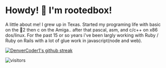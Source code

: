 # Howdy! 🤠 I'm rootedbox!

A little about me! I grew up in Texas. Started my programing life with basic on the 🍎2 then c on the Amiga.. after that pascal, asm, and c/c++ on x86 dos/linux. For the past 15 or so years i've been largly working with Ruby / Ruby on Rails with a lot of glue work in javascript(node and web).

[![DenverCoder1's github streak](https://github-readme-streak-stats.herokuapp.com/?user=rootedbox&theme=blue-green)](https://github.com/DenverCoder1/github-readme-streak-stats)

![visitors](https://visitor-badge.glitch.me/badge?page_id=rootedbox.github.profile)

<!--
**rootedbox/rootedbox** is a ✨ _special_ ✨ repository because its `README.md` (this file) appears on your GitHub profile.

Here are some ideas to get you started:

- 🔭 I’m currently working on ...
- 🌱 I’m currently learning ...
- 👯 I’m looking to collaborate on ...
- 🤔 I’m looking for help with ...
- 💬 Ask me about ...
- 📫 How to reach me: ...
- 😄 Pronouns: ...
- ⚡ Fun fact: ...
-->

